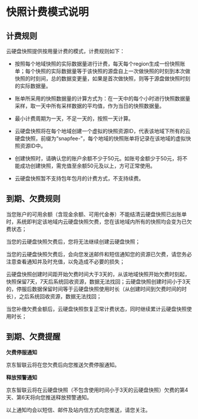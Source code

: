 # 快照计费模式说明



## 计费规则

云硬盘快照提供按用量计费的模式，计费规则如下：

- 按照每个地域快照的实际数据量进行计费，每天每个region生成一份快照账单；每个快照的实际数据量等于该快照的源盘自上一次做快照的时刻到本次做快照的时刻间，总的数据变更量，如果是首次做快照，则等于源盘做快照时刻的实际数据量。

- 账单所采用的快照数据量的计算方式为：在一天中的每个小时进行快照数据量采样，取一天中所有采样数据的平均值，作为当日的快照数据量。

- 最小计费周期为一天，不足一天的，按照一天计算。

- 云硬盘快照将在每个地域创建一个虚拟的快照资源ID，代表该地域下所有的云硬盘快照，前缀为“snapfee-”，每个地域的快照账单将记录在该地域的虚拟快照资源ID中。

- 创建快照时，请确认您的账户余额不少于50元。如账号金额少于50元，将不能成功创建快照，需充值至余额50元及以上，方可正常使用。

- 云硬盘快照暂不支持包年包月的计费方式，不支持续费。

  



## 到期、欠费规则

当您账户的可用余额（含现金余额、可用代金券）不能结清云硬盘快照已出账单时，系统即判定该地域内云硬盘快照欠费，您在该地域内所有的快照均会变为已欠费状态；

当您的云硬盘快照欠费后，您将无法继续创建云硬盘快照；

当您的云硬盘快照欠费后，会向您发送邮件和短信通知您的资源已欠费，请您务必注意查看通知并及时充值，以免造成不必要的损失；

云硬盘快照创建时间距开始欠费时间大于3天的，从该地域快照开始欠费时刻起，快照保留7天，7天后系统回收资源，数据无法找回；云硬盘快照创建时间小于3天的，停服后数据保留时间等于云硬盘快照使用时长（从创建时间到欠费时间的时长），之后系统回收资源，数据无法找回；

当您补缴欠费金额后，云硬盘快照恢复正常计费状态，同时继续累计云硬盘快照使用时长；



## 到期、欠费提醒

**欠费停服通知**

京东智联云将在您欠费后向您推送欠费停服通知。

**释放预警通知**

京东智联云将在云硬盘快照（不包含使用时间小于3天的云硬盘快照）欠费的第4天、第6天将向您推送释放预警通知。

以上通知均会以短信、邮件及站内信方式向您推送，请您关注。